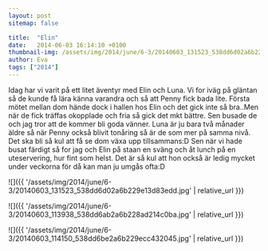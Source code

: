```yaml
---
layout: post
sitemap: false

title:  "Elin"
date:   2014-06-03 16:14:10 +0100
thumbnail-img: /assets/img/2014/june/6-3/20140603_131523_538dd6d02a6b229e13d83edd.jpg
author: Eva
tags: ["2014"]
---
```


Idag har vi varit på ett litet äventyr med Elin och Luna. Vi for iväg på gläntan så de kunde få lära känna varandra och så att Penny fick bada lite. Första mötet mellan dom hände dock i hallen hos Elin och det gick inte så bra..Men när de fick träffas okopplade och fria så gick det mkt bättre. Sen busade de och jag tror att de kommer bli goda vänner. Luna är ju bara två månader äldre så när Penny också blivit tonåring så är de som mer på samma nivå. Det ska bli så kul att få se dom växa upp tillsammans:D Sen när vi hade busat färdigt så for jag och Elin på staan en sväng och åt lunch på en uteservering, hur fint som helst. Det är så kul att hon också är ledig mycket under veckorna för då kan man ju umgås ofta:D

![]({{ '/assets/img/2014/june/6-3/20140603_131523_538dd6d02a6b229e13d83edd.jpg'  | relative_url }})

![]({{ '/assets/img/2014/june/6-3/20140603_113938_538dd6ab2a6b228ad214c0ba.jpg'  | relative_url }})

![]({{ '/assets/img/2014/june/6-3/20140603_114150_538dd6be2a6b229ecc432045.jpg'  | relative_url }})

